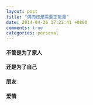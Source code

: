 ```yaml
---
layout: post
title: "偶而还是需要正能量"
date: 2014-04-26 17:22:41 +0800
comments: true
categories: personal
---
```

#### 不管是为了家人  

#### 还是为了自己  

#### 朋友  

#### 爱情


